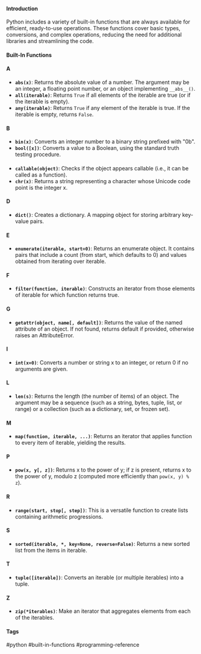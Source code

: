 #### Introduction
Python includes a variety of built-in functions that are always available for efficient, ready-to-use operations. These functions cover basic types, conversions, and complex operations, reducing the need for additional libraries and streamlining the code.

#### Built-In Functions
#### A
- **`abs(x)`**: Returns the absolute value of a number. The argument may be an integer, a floating point number, or an object implementing `__abs__()`.
- **`all(iterable)`**: Returns `True` if all elements of the iterable are true (or if the iterable is empty).
- **`any(iterable)`**: Returns `True` if any element of the iterable is true. If the iterable is empty, returns `False`.

#### B
- **`bin(x)`**: Converts an integer number to a binary string prefixed with "0b".
- **`bool([x])`**: Converts a value to a Boolean, using the standard truth testing procedure.

#### 
- **`callable(object)`**: Checks if the object appears callable (i.e., it can be called as a function).
- **`chr(x)`**: Returns a string representing a character whose Unicode code point is the integer x.

#### D
- **`dict()`**: Creates a dictionary. A mapping object for storing arbitrary key-value pairs.

#### E
- **`enumerate(iterable, start=0)`**: Returns an enumerate object. It contains pairs that include a count (from start, which defaults to 0) and values obtained from iterating over iterable.

#### F
- **`filter(function, iterable)`**: Constructs an iterator from those elements of iterable for which function returns true.

#### G
- **`getattr(object, name[, default])`**: Returns the value of the named attribute of an object. If not found, returns default if provided, otherwise raises an AttributeError.

#### I
- **`int(x=0)`**: Converts a number or string x to an integer, or return 0 if no arguments are given.

#### L
- **`len(s)`**: Returns the length (the number of items) of an object. The argument may be a sequence (such as a string, bytes, tuple, list, or range) or a collection (such as a dictionary, set, or frozen set).

#### M
- **`map(function, iterable, ...)`**: Returns an iterator that applies function to every item of iterable, yielding the results.

#### P
- **`pow(x, y[, z])`**: Returns x to the power of y; if z is present, returns x to the power of y, modulo z (computed more efficiently than `pow(x, y) % z`).

#### R
- **`range(start, stop[, step])`**: This is a versatile function to create lists containing arithmetic progressions.

#### S
- **`sorted(iterable, *, key=None, reverse=False)`**: Returns a new sorted list from the items in iterable.

#### T
- **`tuple([iterable])`**: Converts an iterable (or multiple iterables) into a tuple.

#### Z
- **`zip(*iterables)`**: Make an iterator that aggregates elements from each of the iterables.

#### Tags
#python #built-in-functions #programming-reference